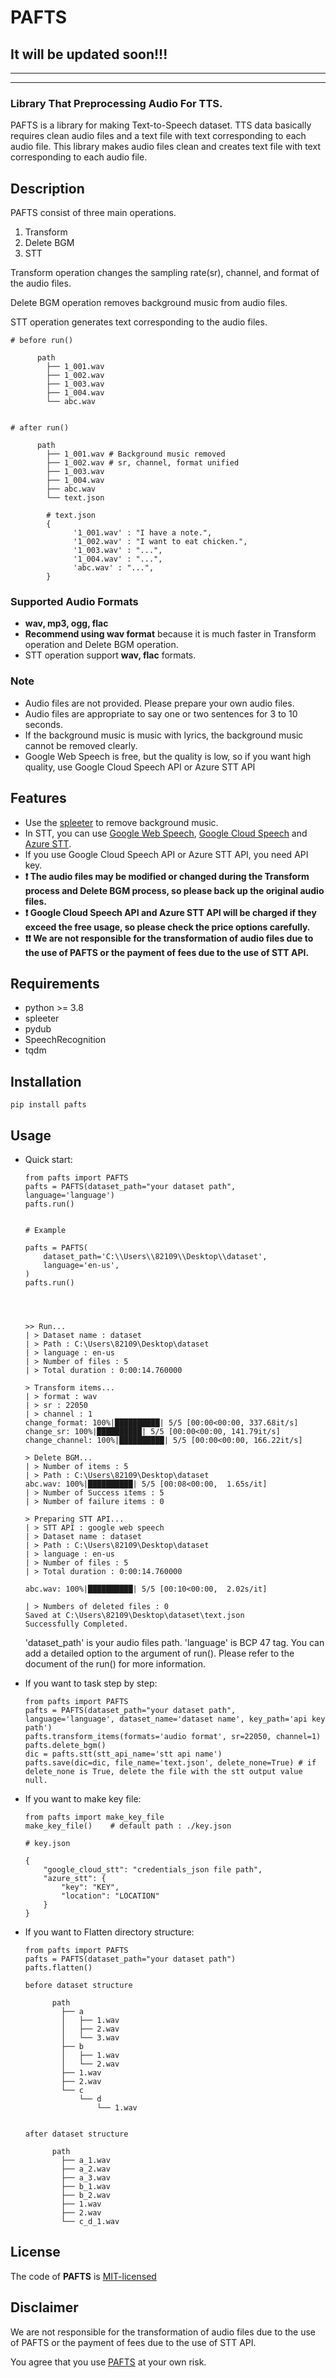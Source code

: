 # PAFTS

## It will be updated soon!!!

---

---

### Library That Preprocessing Audio For TTS.

PAFTS is a library for making Text-to-Speech dataset.
TTS data basically requires clean audio files and a text file with text corresponding to each audio file. 
This library makes audio files clean and creates text file with text corresponding to each audio file.


## Description 

PAFTS consist of three main operations.
1. Transform 
2. Delete BGM
3. STT

Transform operation changes the sampling rate(sr), channel, and format of the audio files.

Delete BGM operation removes background music from audio files.

STT operation generates text corresponding to the audio files.


```
# before run()

      path
        ├── 1_001.wav
        ├── 1_002.wav
        ├── 1_003.wav
        ├── 1_004.wav
        └── abc.wav


# after run()
    
      path
        ├── 1_001.wav # Background music removed 
        ├── 1_002.wav # sr, channel, format unified
        ├── 1_003.wav
        ├── 1_004.wav
        ├── abc.wav
        └── text.json
        
        # text.json
        {
              '1_001.wav' : "I have a note.", 
              '1_002.wav' : "I want to eat chicken.",
              '1_003.wav' : "...",
              '1_004.wav' : "...",
              'abc.wav' : "...",   
        }
```


### Supported Audio Formats

* **wav, mp3, ogg, flac**
* **Recommend using wav format** because it is much faster in Transform operation and Delete BGM operation.
* STT operation support **wav, flac** formats.


### Note

* Audio files are not provided. Please prepare your own audio files.
* Audio files are appropriate to say one or two sentences for 3 to 10 seconds.
* If the background music is music with lyrics, the background music cannot be removed clearly.
* Google Web Speech is free, but the quality is low, so if you want high quality, use Google Cloud Speech API or Azure STT API


## Features

* Use the [spleeter](https://github.com/deezer/spleeter) to remove background music.
* In STT, you can use [Google Web Speech](https://wicg.github.io/speech-api/), [Google Cloud Speech](https://cloud.google.com/speech-to-text) and [Azure STT](https://azure.microsoft.com/products/cognitive-services/speech-to-text/).
* If you use Google Cloud Speech API or Azure STT API, you need API key.
* **❗ The audio files may be modified or changed during the Transform process and Delete BGM process, so please back up the original audio files.**
* **❗ Google Cloud Speech API and Azure STT API will be charged if they exceed the free usage, so please check the price options carefully.**
* **❗❗ We are not responsible for the transformation of audio files due to the use of PAFTS or the payment of fees due to the use of STT API.**

## Requirements

* python >= 3.8
* spleeter
* pydub
* SpeechRecognition
* tqdm



## Installation

```
pip install pafts
```


## Usage

* Quick start:
    ```
    from pafts import PAFTS
    pafts = PAFTS(dataset_path="your dataset path", language='language')
    pafts.run()
    
  
    # Example
  
    pafts = PAFTS(
        dataset_path='C:\\Users\\82109\\Desktop\\dataset',
        language='en-us',
    )
    pafts.run()
  
  
  
  
    >> Run...
  | > Dataset name : dataset
  | > Path : C:\Users\82109\Desktop\dataset
  | > language : en-us
  | > Number of files : 5
  | > Total duration : 0:00:14.760000
  
  > Transform items...
  | > format : wav
  | > sr : 22050
  | > channel : 1
  change_format: 100%|██████████| 5/5 [00:00<00:00, 337.68it/s]
  change_sr: 100%|██████████| 5/5 [00:00<00:00, 141.79it/s]
  change_channel: 100%|██████████| 5/5 [00:00<00:00, 166.22it/s]
          
  > Delete BGM...
  | > Number of items : 5
  | > Path : C:\Users\82109\Desktop\dataset
  abc.wav: 100%|██████████| 5/5 [00:08<00:00,  1.65s/it]
  | > Number of Success items : 5
  | > Number of failure items : 0
  
  > Preparing STT API...
  | > STT API : google web speech
  | > Dataset name : dataset
  | > Path : C:\Users\82109\Desktop\dataset
  | > language : en-us
  | > Number of files : 5
  | > Total duration : 0:00:14.760000
  
  abc.wav: 100%|██████████| 5/5 [00:10<00:00,  2.02s/it]
  
  | > Numbers of deleted files : 0
  Saved at C:\Users\82109\Desktop\dataset\text.json
  Successfully Completed.

    ```
  
    'dataset_path' is your audio files path.
    'language' is BCP 47 tag.
    You can add a detailed option to the argument of run(). Please refer to the document of the run() for more information.


* If you want to task step by step:
    ```
    from pafts import PAFTS
    pafts = PAFTS(dataset_path="your dataset path", language='language', dataset_name='dataset name', key_path='api key path')
    pafts.transform_items(formats='audio format', sr=22050, channel=1)
    pafts.delete_bgm()
    dic = pafts.stt(stt_api_name='stt api name')
    pafts.save(dic=dic, file_name='text.json', delete_none=True) # if delete_none is True, delete the file with the stt output value null.
    ```

* If you want to make key file:
    ```
    from pafts import make_key_file
    make_key_file()    # default path : ./key.json
    ```

    ```
    # key.json
    
    {
        "google_cloud_stt": "credentials_json file path",
        "azure_stt": {
            "key": "KEY",
            "location": "LOCATION"
        }
    }
    ```

* If you want to Flatten directory structure:
    ```
    from pafts import PAFTS
    pafts = PAFTS(dataset_path="your dataset path")
    pafts.flatten()
    ```

    ```
    before dataset structure
    
          path
            ├── a
            │   ├── 1.wav
            │   ├── 2.wav
            │   └── 3.wav
            ├── b
            │   ├── 1.wav
            │   └── 2.wav
            ├── 1.wav
            ├── 2.wav
            └── c
                └── d
                    └── 1.wav
    
    
    after dataset structure
    
          path
            ├── a_1.wav
            ├── a_2.wav
            ├── a_3.wav
            ├── b_1.wav
            ├── b_2.wav
            ├── 1.wav
            ├── 2.wav
            └── c_d_1.wav
    ```

## License

The code of **PAFTS** is [MIT-licensed](LICENSE)


## Disclaimer

We are not responsible for the transformation of audio files due to the use of PAFTS or the payment of fees due to the use of STT API.

You agree that you use [PAFTS](https://github.com/harmlessman/PAFTS) at your own risk.

